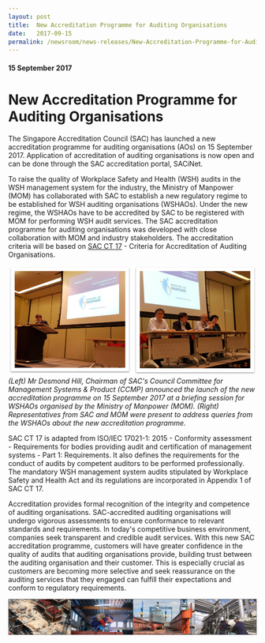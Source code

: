 ```yaml
---
layout: post
title:  New Accreditation Programme for Auditing Organisations
date:   2017-09-15
permalink: /newsroom/news-releases/New-Accreditation-Programme-for-Auditing-Organisations
---
```

#### 15 September 2017
# **New Accreditation Programme for Auditing Organisations**

The Singapore Accreditation Council (SAC) has launched a new accreditation programme for auditing organisations (AOs) on 15 September 2017. Application of accreditation of auditing organisations is now open and can be done through the SAC accreditation portal, SACiNet.
 
To raise the quality of Workplace Safety and Health (WSH) audits in the WSH management system for the industry, the Ministry of Manpower (MOM) has collaborated with SAC to establish a new regulatory regime to be established for WSH auditing organisations (WSHAOs). Under the new regime, the WSHAOs have to be accredited by SAC to be registered with MOM for performing WSH audit services. The SAC accreditation programme for auditing organisations was developed with close collaboration with MOM and industry stakeholders. The accreditation criteria will be based on [SAC CT 17](https://www.sac-accreditation.gov.sg/Resources/sac_documents/Pages/Certification_Body_Accreditation.aspx#auditing) - Criteria for Accreditation of Auditing Organisations.

![AOProgrammeLaunch2017](/images/AOProgrammeLaunch2017.png)
*(Left) Mr Desmond Hill, Chairman of SAC's Council Committee for Management Systems & Product (CCMP) announced the launch of the new accreditation programme on 15 September 2017 at a briefing session for WSHAOs organised by the Ministry of Manpower (MOM).
(Right) Representatives from SAC and MOM were present to address queries from the WSHAOs about the new accreditation programme.*

SAC CT 17 is adapted from ISO/IEC 17021-1: 2015 - Conformity assessment - Requirements for bodies providing audit and certification of management systems - Part 1: Requirements. It also defines the requirements for the conduct of audits by competent auditors to be performed professionally. The mandatory WSH management system audits stipulated by Workplace Safety and Health Act and its regulations are incorporated in Appendix 1 of SAC CT 17.
 
Accreditation provides formal recognition of the integrity and competence of auditing organisations. SAC-accredited auditing organisations will undergo vigorous assessments to ensure conformance to relevant standards and requirements. In today's competitive business environment, companies seek transparent and credible audit services. With this new SAC accreditation programme, customers will have greater confidence in the quality of audits that auditing​ organisations provide, building trust between the auditing or​ganisation and their customer. This is especially crucial as customers are becoming more selective and seek reassurance on the auditing services that they engaged can fulfill their expectations and conform to regulatory requirements.

![combineindustry](/images/combineindustry.png)
